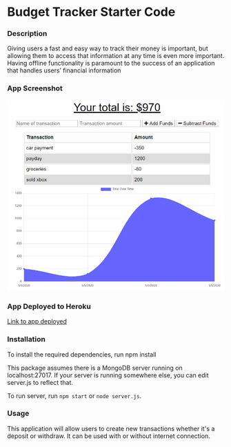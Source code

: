 # Budget Tracker Starter Code

### Description
Giving users a fast and easy way to track their money is important, but allowing them to access that information at any time is even more important. Having offline functionality is paramount to the success of an application that handles users’ financial information

### App Screenshot
![Budget Tracker in Use](/public/images/screenshot.jpg)

### App Deployed to Heroku
[Link to app deployed](https://evening-mountain-29660.herokuapp.com/)

### Installation
To install the required dependencies, run npm install

This package assumes there is a MongoDB server running on localhost:27017. If your server is running somewhere else, you can edit server.js to reflect that.

To run server, run `npm start` or `node server.js`.

### Usage 
This application will allow users to create new transactions whether it's a deposit or withdraw. It can be used with or without internet connection.